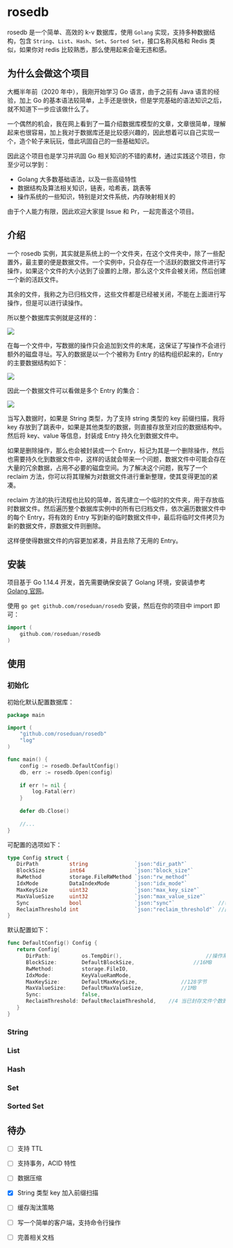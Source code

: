 # rosedb
rosedb 是一个简单、高效的 k-v 数据库，使用 `Golang` 实现，支持多种数据结构，包含 `String`、`List`、`Hash`、`Set`、`Sorted Set`，接口名称风格和 Redis 类似，如果你对 redis 比较熟悉，那么使用起来会毫无违和感。

## 为什么会做这个项目

大概半年前（2020 年中），我刚开始学习 Go 语言，由于之前有 Java 语言的经验，加上 Go 的基本语法较简单，上手还是很快，但是学完基础的语法知识之后，就不知道下一步应该做什么了。

一个偶然的机会，我在网上看到了一篇介绍数据库模型的文章，文章很简单，理解起来也很容易，加上我对于数据库还是比较感兴趣的，因此想着可以自己实现一个，造个轮子来玩玩，借此巩固自己的一些基础知识。

因此这个项目也是学习并巩固 Go 相关知识的不错的素材，通过实践这个项目，你至少可以学到：

* Golang 大多数基础语法，以及一些高级特性
* 数据结构及算法相关知识，链表，哈希表，跳表等
* 操作系统的一些知识，特别是对文件系统，内存映射相关的

由于个人能力有限，因此欢迎大家提 Issue 和 Pr，一起完善这个项目。

## 介绍

一个 rosedb 实例，其实就是系统上的一个文件夹，在这个文件夹中，除了一些配置外，最主要的便是数据文件。一个实例中，只会存在一个活跃的数据文件进行写操作，如果这个文件的大小达到了设置的上限，那么这个文件会被关闭，然后创建一个新的活跃文件。

其余的文件，我称之为已归档文件，这些文件都是已经被关闭，不能在上面进行写操作，但是可以进行读操作。

所以整个数据库实例就是这样的：

![](https://github.com/roseduan/rosedb/blob/main/resource/img/db_instance.png)

在每一个文件中，写数据的操作只会追加到文件的末尾，这保证了写操作不会进行额外的磁盘寻址。写入的数据是以一个个被称为 Entry 的结构组织起来的，Entry 的主要数据结构如下：

![](https://github.com/roseduan/rosedb/blob/main/resource/img/entry.png)

因此一个数据文件可以看做是多个 Entry 的集合：

![](https://github.com/roseduan/rosedb/blob/main/resource/img/db_file.png)

当写入数据时，如果是 String 类型，为了支持 string 类型的 key 前缀扫描，我将 key 存放到了跳表中，如果是其他类型的数据，则直接存放至对应的数据结构中。然后将 key、value 等信息，封装成 Entry 持久化到数据文件中。

如果是删除操作，那么也会被封装成一个 Entry，标记为其是一个删除操作，然后也需要持久化到数据文件中，这样的话就会带来一个问题，数据文件中可能会存在大量的冗余数据，占用不必要的磁盘空间。为了解决这个问题，我写了一个 reclaim 方法，你可以将其理解为对数据文件进行重新整理，使其变得更加的紧凑。

reclaim 方法的执行流程也比较的简单，首先建立一个临时的文件夹，用于存放临时数据文件。然后遍历整个数据库实例中的所有已归档文件，依次遍历数据文件中的每个 Entry，将有效的 Entry 写到新的临时数据文件中，最后将临时文件拷贝为新的数据文件，原数据文件则删除。

这样便使得数据文件的内容更加紧凑，并且去除了无用的 Entry。

## 安装

项目基于 Go 1.14.4 开发，首先需要确保安装了 Golang 环境，安装请参考 [Golang 官网](https://golang.org/)。

使用 `go get github.com/roseduan/rosedb` 安装，然后在你的项目中 import 即可：

```go
import (
    github.com/roseduan/rosedb
)
```

## 使用

### 初始化

初始化默认配置数据库：

```go
package main

import (
	"github.com/roseduan/rosedb"
	"log"
)

func main() {
	config := rosedb.DefaultConfig()
	db, err := rosedb.Open(config)
	
	if err != nil {
		log.Fatal(err)
	}
	
	defer db.Close()
	
	//...
}
```

可配置的选项如下：

```go
type Config struct {
   DirPath          string               `json:"dir_path"`   				//数据库数据存储目录
   BlockSize        int64                `json:"block_size"` 				//每个数据块文件的大小
   RwMethod         storage.FileRWMethod `json:"rw_method"`  				//数据读写模式
   IdxMode          DataIndexMode        `json:"idx_mode"`   				//数据索引模式
   MaxKeySize       uint32               `json:"max_key_size"`			//key的最大size
   MaxValueSize     uint32               `json:"max_value_size"`		//value的最大size
   Sync             bool                 `json:"sync"`              //每次写数据是否持久化
   ReclaimThreshold int                  `json:"reclaim_threshold"` //回收磁盘空间的阈值
}
```

默认配置如下：

```go
func DefaultConfig() Config {
   return Config{
      DirPath:          os.TempDir(),							//操作系统临时目录，这个配置最好自定义
      BlockSize:        DefaultBlockSize,					//16MB
      RwMethod:         storage.FileIO,
      IdxMode:          KeyValueRamMode,
      MaxKeySize:       DefaultMaxKeySize,				//128字节
      MaxValueSize:     DefaultMaxValueSize,			//1MB
      Sync:             false,
      ReclaimThreshold: DefaultReclaimThreshold,	//4 当已封存文件个数到达 4 时，可进行回收
   }
}
```

### String



### List

### Hash

### Set

### Sorted Set

## 待办

+ [ ] 支持 TTL
+ [ ] 支持事务，ACID 特性
+ [ ] 数据压缩
+ [x] String 类型 key 加入前缀扫描
+ [ ] 缓存淘汰策略
+ [ ] 写一个简单的客户端，支持命令行操作
+ [ ] 完善相关文档


